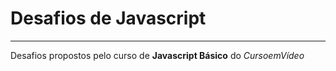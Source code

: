 # Desafios de Javascript 
---
 Desafios propostos pelo curso de **Javascript Básico** do *CursoemVídeo*
